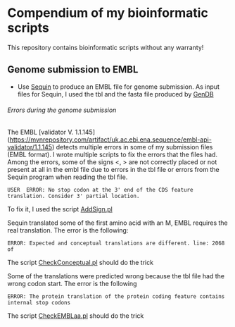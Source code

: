# Compendium of my bioinformatic scripts
This repository contains bioinformatic scripts without any warranty!

## Genome submission to EMBL
- Use [Sequin](https://www.ncbi.nlm.nih.gov/Sequin/) to produce an EMBL file for genome submission. As input files for Sequin, I used the tbl and the fasta file produced by [GenDB](https://www.uni-giessen.de/fbz/fb08/Inst/bioinformatik/software/gendb)

  
###### Errors during the genome submission 
The EMBL [validator V. 1.1.145] (https://mvnrepository.com/artifact/uk.ac.ebi.ena.sequence/embl-api-validator/1.1.145) detects multiple errors in some of my submission files (EMBL format). 
I wrote multiple scripts to fix the errors that the files had.
Among the errors, some of the signs <, > are not correctly placed or not present at all in the embl file due to errors in the tbl file or errors from the Sequin program when reading the tbl file. 
```
USER  ERROR: No stop codon at the 3' end of the CDS feature translation. Consider 3' partial location.
```
To fix it, I used the script [AddSign.pl](https://github.com/lsayaved/Hello-World/blob/master/AddSign_1.pl)

Sequin translated some of the first amino acid with an M, EMBL requires the real translation. The error is the following:
```
ERROR: Expected and conceptual translations are different. line: 2068 of
```
The script [CheckConceptual.pl](https://github.com/lsayaved/Hello-World/blob/master/CheckConceptual.pl) should do the trick

Some of the translations were predicted wrong because the tbl file had the wrong codon start. The error is the following

```
ERROR: The protein translation of the protein coding feature contains internal stop codons
```
The script [CheckEMBLaa.pl](https://github.com/lsayaved/Hello-World/blob/master/CheckEMBLaa.pl) should do the trick
